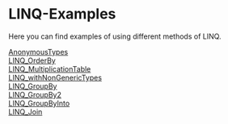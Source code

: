 # LINQ-Examples

Here you can find examples of using different methods of LINQ.

[AnonymousTypes](https://github.com/LusineHovs/LINQ-Examples/tree/master/LINQ-AnonymousTypes-DynamicTypes)<br>
[LINQ_OrderBy](https://github.com/LusineHovs/LINQ-Examples/tree/master/LINQ/LINQ)<br>
[LINQ_MultiplicationTable](https://github.com/LusineHovs/LINQ-Examples/tree/master/LINQ_MultiplicationTable)<br>
[LINQ_withNonGenericTypes](https://github.com/LusineHovs/LINQ-Examples/tree/master/LINQ_withNonGenericTypes)<br>
[LINQ_GroupBy](https://github.com/LusineHovs/LINQ-Examples/tree/master/LINQ_GroupBy)<br>
[LINQ_GroupBy2](https://github.com/LusineHovs/LINQ-Examples/tree/master/LINQ_GroupBy2)<br>
[LINQ_GroupByInto](https://github.com/LusineHovs/LINQ-Examples/tree/master/LINQ_GroupByInto)<br>
[LINQ_Join](https://github.com/LusineHovs/LINQ-Examples/tree/master/LINQ_Join)<br>


